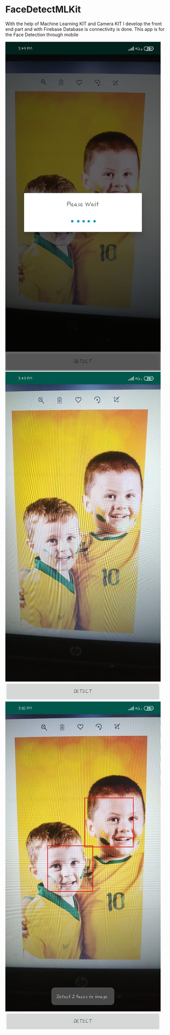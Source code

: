 # FaceDetectMLKit

With the help of Machine Learning KIT and Camera KIT I develop the front end part and with Firebase Database is connectivity is done. This app is for the Face Detection through mobile

![ML Kit](https://github.com/thomson14/FaceDetectMLKit/blob/master/WhatsApp%20Image%202019-11-07%20at%205.18.20%20PM%20%281%29.jpeg)
![ML Kit](https://github.com/thomson14/FaceDetectMLKit/blob/master/WhatsApp%20Image%202019-11-07%20at%205.18.20%20PM%20%282%29.jpeg)
![ML Kit](https://github.com/thomson14/FaceDetectMLKit/blob/master/WhatsApp%20Image%202019-11-07%20at%205.18.20%20PM.jpeg)
